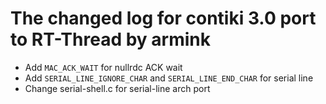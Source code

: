 # The changed log for contiki 3.0 port to RT-Thread by armink

- Add `MAC_ACK_WAIT` for nullrdc ACK wait
- Add `SERIAL_LINE_IGNORE_CHAR` and `SERIAL_LINE_END_CHAR` for serial line
- Change serial-shell.c for serial-line arch port
